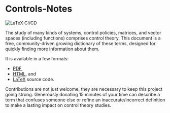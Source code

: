 # Controls-Notes
![LaTeX CI/CD](https://github.com/m516/Controls-Notes/actions/workflows/deploy.yml/badge.svg)

The study of many kinds of systems, control policies, matrices, and vector spaces (including functions) comprises control theory. This document is a free, community-driven growing dictionary of these terms, designed for quickly finding more information about them.

It is available in a few formats:
* [PDF](https://github.com/m516/Controls-Notes/releases/download/Current/main.pdf), 
* [HTML](https://m516.github.io/Controls-Notes/), and 
* [LaTeX](https://github.com/m516/Controls-Notes) source code.

Contributions are not just welcome, they are necessary to keep this project going strong. Generously donating 15 minutes of your time can describe a term that confuses someone else or refine an inaccurate/incorrect definition to make a lasting impact on control theory studies.
